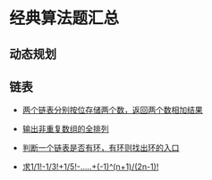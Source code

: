 # 经典算法题汇总

## 动态规划


## 链表
* [两个链表分别按位存储两个数，返回两个数相加结果](https://github.com/hwade/algorithmSumUp/blob/master/addTwoNum.c)

* [输出非重复数组的全排列](https://github.com/hwade/algorithmSumUp/blob/master/permutation.c)

* [判断一个链表是否有环，有环则找出环的入口](https://github.com/hwade/algorithmSumUp/blob/master/chainRing.c)

* [求1/1!-1/3!+1/5!-.....+(-1)^(n+1)/(2n-1)!](https://github.com/hwade/algorithmSumUp/blob/master/sumsCyclicFactorial.c)
